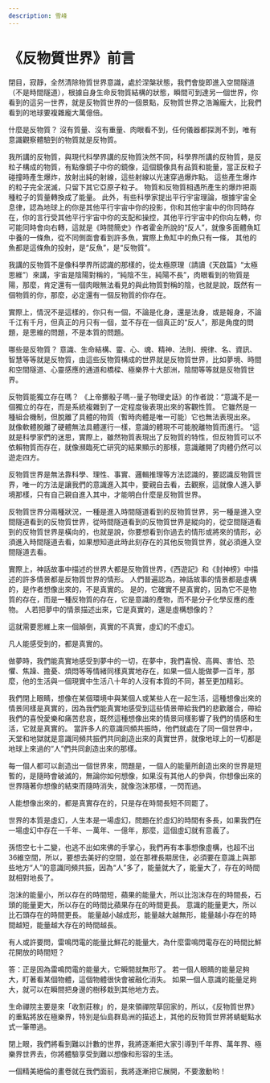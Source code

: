 ```yaml
---
description: 雪峰
---
```


# 《反物質世界》前言

閉目，寂靜，全然清除物質世界意識，處於涅槃狀態，我們會旋即進入空間隧道（不是時間隧道），根據自身生命反物質結構的狀態，瞬間可到達另一個世界，你看到的這另一世界，就是反物質世界的一個景點，反物質世界之浩瀚龐大，比我們看到的地球要複雜龐大萬億倍。

什麼是反物質？ 沒有質量、沒有重量、肉眼看不到，任何儀器都探測不到，唯有意識觀察體驗到的物質就是反物質。

我所講的反物質，與現代科學界講的反物質決然不同，科學界所講的反物質，是反粒子構成的物質，有點像鏡子中你的鏡像，這個鏡像具有品質和能量，當正反粒子碰撞時產生爆炸，放射出純的射線，這些射線以光速穿過爆炸點。 這些產生爆炸的粒子完全泯滅，只留下其它亞原子粒子。 物質和反物質相遇所產生的爆炸把兩種粒子的質量轉換成了能量。 此外，有些科學家提出平行宇宙理論，根據宇宙全息律，認為地球上的你是其他平行宇宙中你的投影，你和其他宇宙中的你同時存在，你的言行受其他平行宇宙中你的支配和操控，其他平行宇宙中的你向左轉，你可能同時會向右轉，這就是《時間簡史》作者霍金所說的“反人”，就像多面體魚缸中養的一條魚，從不同側面會看到許多魚，實際上魚缸中的魚只有一條， 其他的魚都是這條魚的投射，是“反魚”，是“反物質”。

我講的反物質不是像科學界所認識的那樣的，從太極原理（請讀《天啟篇》“太極思維”）來講，宇宙是陰陽對稱的，“純陰不生，純陽不長”，肉眼看到的物質是陽，那麼，肯定還有一個肉眼無法看見的與此物質對稱的陰，也就是說，既然有一個物質的你，那麼，必定還有一個反物質的你存在。

實際上，情況不是這樣的，你只有一個，不論是化身，還是法身，或是報身，不論千江有千月，但真正的月只有一個，並不存在一個真正的“反人”，那是角度的問題，是思維的問題，不是本質的問題。

哪些是反物質？ 意識、生命結構、靈、心、魂、精神、法則、規律、名、資訊、智慧等等就是反物質，由這些反物質構成的世界就是反物質世界，比如夢境、時間和空間隧道、心靈感應的通道和橋樑、極樂界十大部洲，陰間等等就是反物質世界。

反物質能獨立存在嗎？ 《上帝擲骰子嗎--量子物理史話》的作者說：“意識不是一個獨立的存在，而是系統複雜到了一定程度後表現出來的客觀性質。 它雖然是一種組合機制，但脫離了具體的物質（暫時肉體是唯一可能）它也無法表現出來。 就像軟體脫離了硬體無法具體運行一樣，意識的體現不可能脫離物質而進行。 “這就是科學家們的迷思，實際上，雖然物質表現出了反物質的特性，但反物質可以不依賴物質而存在，就像瀕臨死亡研究的結果顯示的那樣，意識離開了肉體仍然可以遊走四方。

反物質世界是無法靠科學、理性、事實、邏輯推理等方法認識的，要認識反物質世界，唯一的方法是讓我們的意識進入其中，要親自去看，去觀察，這就像人進入夢境那樣，只有自己親自進入其中，才能明白什麼是反物質世界。

反物質世界分兩種狀況，一種是進入時間隧道看到的反物質世界，另一種是進入空間隧道看到的反物質世界，從時間隧道看到的反物質世界是縱向的，從空間隧道看到的反物質世界是橫向的，也就是說，你要想看到你過去的情形或將來的情形，必須進入時間隧道去看，如果想知道此時此刻存在的其他反物質世界，就必須進入空間隧道去看。

實際上，神話故事中描述的世界大都是反物質世界，《西遊記》和《封神榜》中描述的許多情景都是反物質世界的情形。 人們普遍認為，神話故事的情景都是虛構的，是作者想像出來的，不是真實的。 是的，它確實不是真實的，因為它不是物質的存在，而是一種反物質的存在，它是意識的產物，而不是分子化學反應的產物。 人若把夢中的情景描述出來，它是真實的，還是虛構想像的？

這就需要思維上來一個顛倒，真實的不真實，虛幻的不虛幻。

凡人能感受到的，都是真實的。

做夢時，我們能真實地感受到夢中的一切，在夢中，我們喜悅、高興、害怕、恐懼、焦躁、擔憂、煩悶等等情緒同樣真實地存在，如果一個人能做夢一百年，那麼，他的生活與一個現實中生活八十年的人沒有本質的不同，甚至更加精彩。

我們閉上眼睛，想像在某個環境中與某個人或某些人在一起生活，這種想像出來的情景同樣是真實的，因為我們能真實地感受到這些情景帶給我們的悲歡離合，帶給我們的喜悅愛樂和痛苦悲哀，既然這種想像出來的情景同樣影響了我們的情感和生活，它就是真實的。 當許多人的意識同頻共振時，他們就處在了同一個世界中，天堂和地獄就是意識同頻共振們共同創造出來的真實世界，就像地球上的一切都是地球上來過的“人”們共同創造出來的那樣。

每一個人都可以創造出一個世界來，問題是，一個人的能量所創造出來的世界是短暫的，是隨時會破滅的，無論你如何想像，如果沒有其他人的參與，你想像出來的世界隨著你想像的結束而隨時消失，就像泡沫那樣，一閃而過。

人能想像出來的，都是真實存在的，只是存在時間長短不同罷了。

世界的本質是虛幻，人生本是一場虛幻，問題在於虛幻的時間有多長，如果我們在一場虛幻中存在一千年、一萬年、一億年，那麼，這個虛幻就有意義了。

孫悟空七十二變，也逃不出如來佛的手掌心，我們再有本事想像虛構，也超不出36維空間，所以，要想去美好的空間，並在那裡長期居住，必須要在意識上與那些地方“人”的意識同頻共振，因為“人”多了，能量就大了，能量大了，存在的時間就相對地長了。

泡沫的能量小，所以存在的時間短，蘋果的能量大，所以比泡沫存在的時間長，石頭的能量更大，所以存在的時間比蘋果存在的時間更長。 意識的能量更大，所以比石頭存在的時間更長。 能量越小越成形，能量越大越無形，能量越小存在的時間越短，能量越大存在的時間越長。

有人或許要問，雷鳴閃電的能量比鮮花的能量大，為什麼雷鳴閃電存在的時間比鮮花開放的時間短？

答：正是因為雷鳴閃電的能量大，它瞬間就無形了。 若一個人眼睛的能量足夠大，盯著看某個物體，這個物體很快會被融化消失。 如果一個人意識的能量足夠大，就可以在瞬間把身邊的樹移栽到其他地方去。

生命禪院主要是來「收割莊稼」的，是來領禪院草回家的，所以，《反物質世界》的重點將放在極樂界，特別是仙島群島洲的描述上，其他的反物質世界將蜻蜓點水式一筆帶過。

閉上眼，我們將看到難以計數的世界，我將逐漸把大家引導到千年界、萬年界、極樂界世界去，你將體驗享受到難以想像和形容的生活。

一個精美絕倫的畫卷就在我們面前，我將逐漸把它展開，不要激動哟！
